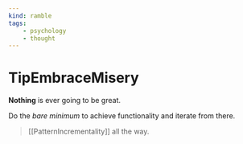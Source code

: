 ```yaml
---
kind: ramble
tags:
    - psychology
    - thought 
---
```


# TipEmbraceMisery

__Nothing__ is ever going to be great.

Do the *bare minimum* to achieve functionality and iterate from there.

> [[PatternIncrementality]] all the way.
